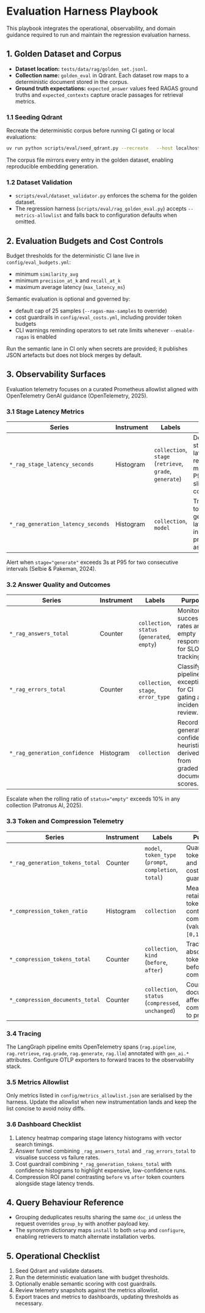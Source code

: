 # Evaluation Harness Playbook

This playbook integrates the operational, observability, and domain guidance required to run and maintain the regression evaluation harness.

## 1. Golden Dataset and Corpus

- **Dataset location:** `tests/data/rag/golden_set.jsonl`.
- **Collection name:** `golden_eval` in Qdrant. Each dataset row maps to a deterministic document stored in the corpus.
- **Ground truth expectations:** `expected_answer` values feed RAGAS ground truths and `expected_contexts` capture oracle passages for retrieval metrics.

### 1.1 Seeding Qdrant

Recreate the deterministic corpus before running CI gating or local evaluations:

```bash
uv run python scripts/eval/seed_qdrant.py --recreate   --host localhost --port 6333   --collection golden_eval   --model BAAI/bge-small-en-v1.5   --corpus data/golden_corpus.json
```

The corpus file mirrors every entry in the golden dataset, enabling reproducible embedding generation.

### 1.2 Dataset Validation

- `scripts/eval/dataset_validator.py` enforces the schema for the golden dataset.
- The regression harness (`scripts/eval/rag_golden_eval.py`) accepts `--metrics-allowlist` and falls back to configuration defaults when omitted.

## 2. Evaluation Budgets and Cost Controls

Budget thresholds for the deterministic CI lane live in `config/eval_budgets.yml`:

- minimum `similarity_avg`
- minimum `precision_at_k` and `recall_at_k`
- maximum average latency (`max_latency_ms`)

Semantic evaluation is optional and governed by:

- default cap of 25 samples (`--ragas-max-samples` to override)
- cost guardrails in `config/eval_costs.yml`, including provider token budgets
- CLI warnings reminding operators to set rate limits whenever `--enable-ragas` is enabled

Run the semantic lane in CI only when secrets are provided; it publishes JSON artefacts but does not block merges by default.

## 3. Observability Surfaces

Evaluation telemetry focuses on a curated Prometheus allowlist aligned with OpenTelemetry GenAI guidance (OpenTelemetry, 2025).

### 3.1 Stage Latency Metrics

| Series                             | Instrument | Labels                                                  | Purpose                                                                        |
| ---------------------------------- | ---------- | ------------------------------------------------------- | ------------------------------------------------------------------------------ |
| `*_rag_stage_latency_seconds`      | Histogram  | `collection`, `stage` (`retrieve`, `grade`, `generate`) | Detect stage-level latency regressions; monitor P95/P99 slices per collection. |
| `*_rag_generation_latency_seconds` | Histogram  | `collection`, `model`                                   | Track end-to-end generation latency including prompt assembly.                 |

Alert when `stage="generate"` exceeds 3s at P95 for two consecutive intervals (Selbie & Pakeman, 2024).

### 3.2 Answer Quality and Outcomes

| Series                        | Instrument | Labels                                        | Purpose                                                                      |
| ----------------------------- | ---------- | --------------------------------------------- | ---------------------------------------------------------------------------- |
| `*_rag_answers_total`         | Counter    | `collection`, `status` (`generated`, `empty`) | Monitor success rates and empty responses for SLO tracking.                  |
| `*_rag_errors_total`          | Counter    | `collection`, `stage`, `error_type`           | Classify pipeline exceptions for CI gating and incident review.              |
| `*_rag_generation_confidence` | Histogram  | `collection`                                  | Records generator confidence heuristics derived from graded document scores. |

Escalate when the rolling ratio of `status="empty"` exceeds 10% in any collection (Patronus AI, 2025).

### 3.3 Token and Compression Telemetry

| Series                          | Instrument | Labels                                                  | Purpose                                                                   |
| ------------------------------- | ---------- | ------------------------------------------------------- | ------------------------------------------------------------------------- |
| `*_rag_generation_tokens_total` | Counter    | `model`, `token_type` (`prompt`, `completion`, `total`) | Quantify token spend and enforce cost guardrails.                         |
| `*_compression_token_ratio`     | Histogram  | `collection`                                            | Measure retained tokens after contextual compression (values in `[0,1]`). |
| `*_compression_tokens_total`    | Counter    | `collection`, `kind` (`before`, `after`)                | Track absolute tokens before/after compression.                           |
| `*_compression_documents_total` | Counter    | `collection`, `status` (`compressed`, `unchanged`)      | Count documents affected by compression to prove ROI.                     |

### 3.4 Tracing

The LangGraph pipeline emits OpenTelemetry spans (`rag.pipeline`, `rag.retrieve`, `rag.grade`, `rag.generate`, `rag.llm`) annotated with `gen_ai.*` attributes. Configure OTLP exporters to forward traces to the observability stack.

### 3.5 Metrics Allowlist

Only metrics listed in `config/metrics_allowlist.json` are serialised by the harness. Update the allowlist when new instrumentation lands and keep the list concise to avoid noisy diffs.

### 3.6 Dashboard Checklist

1. Latency heatmap comparing stage latency histograms with vector search timings.
2. Answer funnel combining `_rag_answers_total` and `_rag_errors_total` to visualise success vs failure rates.
3. Cost guardrail combining `*_rag_generation_tokens_total` with confidence histograms to highlight expensive, low-confidence runs.
4. Compression ROI panel contrasting `before` vs `after` token counters alongside stage latency trends.

## 4. Query Behaviour Reference

- Grouping deduplicates results sharing the same `doc_id` unless the request overrides `group_by` with another payload key.
- The synonym dictionary maps `install` to both `setup` and `configure`, enabling retrievers to match alternate installation verbs.

## 5. Operational Checklist

1. Seed Qdrant and validate datasets.
2. Run the deterministic evaluation lane with budget thresholds.
3. Optionally enable semantic scoring with cost guardrails.
4. Review telemetry snapshots against the metrics allowlist.
5. Export traces and metrics to dashboards, updating thresholds as necessary.
